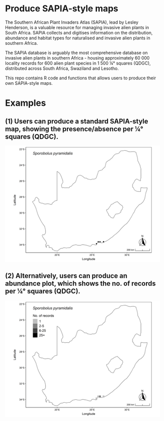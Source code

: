 # Produce SAPIA-style maps 

The Southern African Plant Invaders Atlas (SAPIA), lead by Lesley Henderson, is a valuable resource for managing invasive alien plants in South Africa. SAPIA collects and digitises information on the distribution, abundance and habitat types for naturalised and invasive alien plants in southern Africa. 

The SAPIA database is arguably the most comprehensive database on invasive alien plants in southern Africa - housing approximately 60 000 locality records for 600 alien plant species in 1 500 ¼° squares (QDGC), distributed across South Africa, Swaziland and Lesotho. 

This repo contains R code and functions that allows users to produce their own SAPIA-style maps. 

# Examples

## (1) Users can produce a standard SAPIA-style map, showing the presence/absence per ¼° squares (QDGC). 

![SAPIA-style map](figures/spo_pyr_pres_map.png)

## (2) Alternatively, users can produce an abundance plot, which shows the no. of records per ¼° squares (QDGC).

![SAPIA-style map](figures/spo_pyr_abun_map.png)
